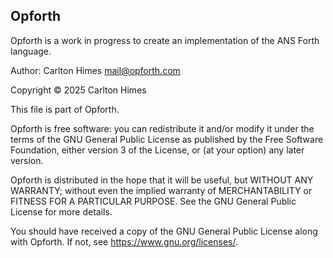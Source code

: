 ## Opforth

Opforth is a work in progress to create an implementation of
the ANS Forth language.

Author: Carlton Himes <mail@opforth.com>

Copyright © 2025 Carlton Himes

This file is part of Opforth.

Opforth is free software: you can redistribute it and/or
modify it under the terms of the GNU General Public License
as published by the Free Software Foundation, either version
3 of the License, or (at your option) any later version.

Opforth is distributed in the hope that it will be useful,
but WITHOUT ANY WARRANTY; without even the implied warranty
of MERCHANTABILITY or FITNESS FOR A PARTICULAR PURPOSE. See
the GNU General Public License for more details.

You should have received a copy of the GNU General Public
License along with Opforth. If not, see
<https://www.gnu.org/licenses/>.
